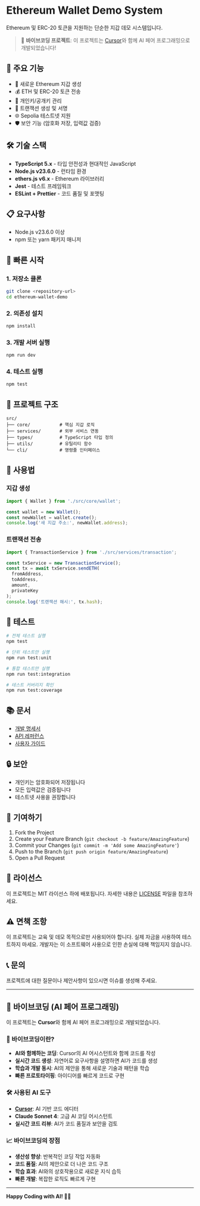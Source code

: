 # Ethereum Wallet Demo System

Ethereum 및 ERC-20 토큰을 지원하는 단순한 지갑 데모 시스템입니다.

> 🚀 **바이브코딩 프로젝트**: 이 프로젝트는 [Cursor](https://cursor.sh/)와 함께 AI 페어 프로그래밍으로 개발되었습니다!

## 🚀 주요 기능

- 🔐 새로운 Ethereum 지갑 생성
- 💰 ETH 및 ERC-20 토큰 전송
- 🔑 개인키/공개키 관리
- 📝 트랜잭션 생성 및 서명
- 🌐 Sepolia 테스트넷 지원
- 🛡️ 보안 기능 (암호화 저장, 입력값 검증)

## 🛠️ 기술 스택

- **TypeScript 5.x** - 타입 안전성과 현대적인 JavaScript
- **Node.js v23.6.0** - 런타임 환경
- **ethers.js v6.x** - Ethereum 라이브러리
- **Jest** - 테스트 프레임워크
- **ESLint + Prettier** - 코드 품질 및 포맷팅

## 📋 요구사항

- Node.js v23.6.0 이상
- npm 또는 yarn 패키지 매니저

## 🚀 빠른 시작

### 1. 저장소 클론
```bash
git clone <repository-url>
cd ethereum-wallet-demo
```

### 2. 의존성 설치
```bash
npm install
```

### 3. 개발 서버 실행
```bash
npm run dev
```

### 4. 테스트 실행
```bash
npm test
```

## 📁 프로젝트 구조

```
src/
├── core/           # 핵심 지갑 로직
├── services/       # 외부 서비스 연동
├── types/          # TypeScript 타입 정의
├── utils/          # 유틸리티 함수
└── cli/            # 명령줄 인터페이스
```

## 🔧 사용법

### 지갑 생성
```typescript
import { Wallet } from './src/core/wallet';

const wallet = new Wallet();
const newWallet = wallet.create();
console.log('새 지갑 주소:', newWallet.address);
```

### 트랜잭션 전송
```typescript
import { TransactionService } from './src/services/transaction';

const txService = new TransactionService();
const tx = await txService.sendETH(
  fromAddress,
  toAddress,
  amount,
  privateKey
);
console.log('트랜잭션 해시:', tx.hash);
```

## 🧪 테스트

```bash
# 전체 테스트 실행
npm test

# 단위 테스트만 실행
npm run test:unit

# 통합 테스트만 실행
npm run test:integration

# 테스트 커버리지 확인
npm run test:coverage
```

## 📚 문서

- [개발 명세서](./DEVELOPMENT_SPEC.md)
- [API 레퍼런스](./docs/api.md)
- [사용자 가이드](./docs/user-guide.md)

## 🔒 보안

- 개인키는 암호화되어 저장됩니다
- 모든 입력값은 검증됩니다
- 테스트넷 사용을 권장합니다

## 🤝 기여하기

1. Fork the Project
2. Create your Feature Branch (`git checkout -b feature/AmazingFeature`)
3. Commit your Changes (`git commit -m 'Add some AmazingFeature'`)
4. Push to the Branch (`git push origin feature/AmazingFeature`)
5. Open a Pull Request

## 📄 라이선스

이 프로젝트는 MIT 라이선스 하에 배포됩니다. 자세한 내용은 [LICENSE](LICENSE) 파일을 참조하세요.

## ⚠️ 면책 조항

이 프로젝트는 교육 및 데모 목적으로만 사용되어야 합니다. 실제 자금을 사용하여 테스트하지 마세요. 개발자는 이 소프트웨어 사용으로 인한 손실에 대해 책임지지 않습니다.

## 📞 문의

프로젝트에 대한 질문이나 제안사항이 있으시면 이슈를 생성해 주세요.

---

## 🤖 바이브코딩 (AI 페어 프로그래밍)

이 프로젝트는 **Cursor**와 함께 AI 페어 프로그래밍으로 개발되었습니다.

### 🎯 바이브코딩이란?
- **AI와 함께하는 코딩**: Cursor의 AI 어시스턴트와 함께 코드를 작성
- **실시간 코드 생성**: 자연어로 요구사항을 설명하면 AI가 코드를 생성
- **학습과 개발 동시**: AI의 제안을 통해 새로운 기술과 패턴을 학습
- **빠른 프로토타이핑**: 아이디어를 빠르게 코드로 구현

### 🛠️ 사용된 AI 도구
- **[Cursor](https://cursor.sh/)**: AI 기반 코드 에디터
- **Claude Sonnet 4**: 고급 AI 코딩 어시스턴트
- **실시간 코드 리뷰**: AI가 코드 품질과 보안을 검토

### 📈 바이브코딩의 장점
- **생산성 향상**: 반복적인 코딩 작업 자동화
- **코드 품질**: AI의 제안으로 더 나은 코드 구조
- **학습 효과**: AI와의 상호작용으로 새로운 지식 습득
- **빠른 개발**: 복잡한 로직도 빠르게 구현

---

**Happy Coding with AI! 🎉🤖**

